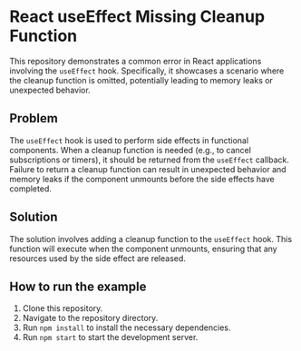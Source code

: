 # React useEffect Missing Cleanup Function
This repository demonstrates a common error in React applications involving the `useEffect` hook. Specifically, it showcases a scenario where the cleanup function is omitted, potentially leading to memory leaks or unexpected behavior.

## Problem
The `useEffect` hook is used to perform side effects in functional components.  When a cleanup function is needed (e.g., to cancel subscriptions or timers), it should be returned from the `useEffect` callback.  Failure to return a cleanup function can result in unexpected behavior and memory leaks if the component unmounts before the side effects have completed.

## Solution
The solution involves adding a cleanup function to the `useEffect` hook. This function will execute when the component unmounts, ensuring that any resources used by the side effect are released.

## How to run the example
1. Clone this repository.
2. Navigate to the repository directory.
3. Run `npm install` to install the necessary dependencies.
4. Run `npm start` to start the development server.